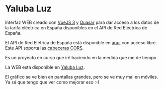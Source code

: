 # Yaluba Luz

Interfaz WEB creado con [VueJS 3](https://vuejs.org/) y [Quasar](https://quasar.dev/) 
para dar acceso a los datos de la tarifa eléctrica en España disponibles en el
API de Red Eléctrica de España.

El API de Red Elétrica de España está disponible en [aquí](https://www.ree.es/es/apidatos) 
con acceso libre. Este API soporta las [cabeceras CORS](https://developer.mozilla.org/en-US/docs/Web/HTTP/CORS).

Es un proyecto en curso que iré haciendo en la medida que me de tiempo.

La WEB está disponible en [Yaluba Luz](http://luz.yaluba.com).

El gráfico se ve bien en pantallas grandes, pero se ve muy mal en móviles. Ya
sé que tengo que ver como mejorar eso :-) 